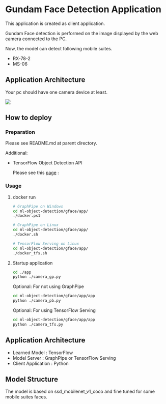 # Gundam Face Detection Application

This application is created as client application.

Gundam Face detection is performed on the image displayed by the web camera connected to the PC.

Now, the model can detect following mobile suites.

- RX-78-2
- MS-06




## Application Architecture

Your pc should have one camera device at least.

<img class="aligncenter size-full" src="https://drive.google.com/uc?export=view&id=1h_0QSzAzVmrVb2KstaQmPc3ounfJYqUo">



## How to deploy

### Preparation

Please see README.md at parent directory.

Additional:

- TensorFlow Object Detection API

  Please see this [page](https://github.com/tensorflow/models/tree/master/research/object_detection) :


### Usage
1. docker run

   ```bash
   # GraphPipe on Windows
   cd ml-object-detection/gface/app/
   ./docker.ps1
   ```

   ```bash
   # GraphPipe on Linux
   cd ml-object-detection/gface/app/
   ./docker.sh
   ```

   ```bash
   # TensorFlow Serving on Linux
   cd ml-object-detection/gface/app/
   ./docker_tfs.sh
   ```

   

1. Startup application

   ```bash
   cd ./app
   python ./camera_gp.py
   ```

   

   Optional: For not using GraphPipe
   
   ```bash
   cd ml-object-detection/gface/app/app
   python ./camera_pb.py
   ```
   
   
   
   Optional: For using TensorFlow Serving
   
   ```bash
   cd ml-object-detection/gface/app/app
   python ./camera_tfs.py
   ```
   
   
## Application Architecture

- Learned Model : TensorFlow
- Model Server : GraphPipe or TensorFlow Serving
- Client Application : Python



## Model Structure

The model is based on ssd_mobilenet_v1_coco and fine tuned for some mobile suites faces.


